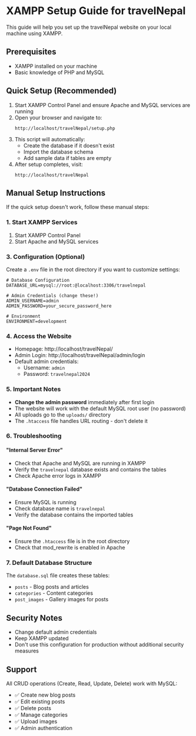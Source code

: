 # XAMPP Setup Guide for travelNepal

This guide will help you set up the travelNepal website on your local machine using XAMPP.

## Prerequisites

- XAMPP installed on your machine
- Basic knowledge of PHP and MySQL

## Quick Setup (Recommended)

1. Start XAMPP Control Panel and ensure Apache and MySQL services are running
2. Open your browser and navigate to:
   ```
   http://localhost/travelNepal/setup.php
   ```
3. This script will automatically:
   - Create the database if it doesn't exist
   - Import the database schema
   - Add sample data if tables are empty
4. After setup completes, visit:
   ```
   http://localhost/travelNepal
   ```

## Manual Setup Instructions

If the quick setup doesn't work, follow these manual steps:

### 1. Start XAMPP Services

1. Start XAMPP Control Panel
2. Start Apache and MySQL services

### 3. Configuration (Optional)
Create a `.env` file in the root directory if you want to customize settings:
```
# Database Configuration
DATABASE_URL=mysql://root:@localhost:3306/travelnepal

# Admin Credentials (change these!)
ADMIN_USERNAME=admin
ADMIN_PASSWORD=your_secure_password_here

# Environment
ENVIRONMENT=development
```

### 4. Access the Website
- Homepage: http://localhost/travelNepal/
- Admin Login: http://localhost/travelNepal/admin/login
- Default admin credentials:
  - Username: `admin`
  - Password: `travelnepal2024`

### 5. Important Notes
- **Change the admin password** immediately after first login
- The website will work with the default MySQL root user (no password)
- All uploads go to the `uploads/` directory
- The `.htaccess` file handles URL routing - don't delete it

### 6. Troubleshooting

#### "Internal Server Error"
- Check that Apache and MySQL are running in XAMPP
- Verify the `travelnepal` database exists and contains the tables
- Check Apache error logs in XAMPP

#### "Database Connection Failed"
- Ensure MySQL is running
- Check database name is `travelnepal`
- Verify the database contains the imported tables

#### "Page Not Found"
- Ensure the `.htaccess` file is in the root directory
- Check that mod_rewrite is enabled in Apache

### 7. Default Database Structure
The `database.sql` file creates these tables:
- `posts` - Blog posts and articles
- `categories` - Content categories
- `post_images` - Gallery images for posts

## Security Notes
- Change default admin credentials
- Keep XAMPP updated
- Don't use this configuration for production without additional security measures

## Support
All CRUD operations (Create, Read, Update, Delete) work with MySQL:
- ✅ Create new blog posts
- ✅ Edit existing posts
- ✅ Delete posts
- ✅ Manage categories
- ✅ Upload images
- ✅ Admin authentication